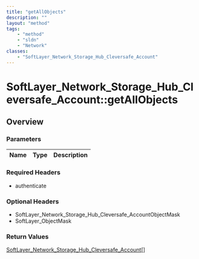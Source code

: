 ```yaml
---
title: "getAllObjects"
description: ""
layout: "method"
tags:
    - "method"
    - "sldn"
    - "Network"
classes:
    - "SoftLayer_Network_Storage_Hub_Cleversafe_Account"
---
```

# SoftLayer_Network_Storage_Hub_Cleversafe_Account::getAllObjects
## Overview 


### Parameters 
|Name | Type | Description |
| --- | --- | --- |


### Required Headers
* authenticate

### Optional Headers
* SoftLayer_Network_Storage_Hub_Cleversafe_AccountObjectMask
* SoftLayer_ObjectMask

### Return Values
<a href='/reference/datatypes/SoftLayer_Network_Storage_Hub_Cleversafe_Account'>SoftLayer_Network_Storage_Hub_Cleversafe_Account[] </a>


